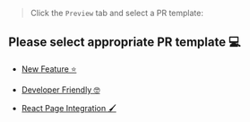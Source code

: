 > Click the `Preview` tab and select a PR template:

## Please select appropriate PR template 💻

- [New Feature ⭐](?expand=1&template=react-page-implementation.md)

- [Developer Friendly 🤓](?expand=1&template=developer-friendly.md)

- [React Page Integration 🖌️](?expand=1&template=react-page-implementation.md)

